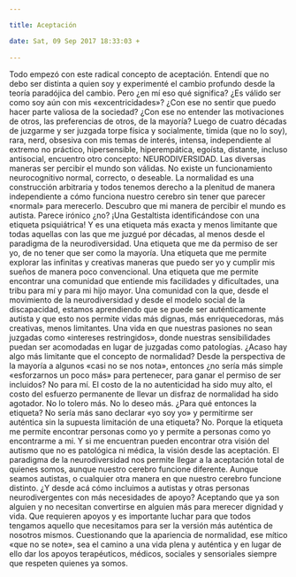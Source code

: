 ```yaml
---

title: Aceptación

date: Sat, 09 Sep 2017 18:33:03 +
 
---
```

Todo empezó con este radical concepto de aceptación. Entendí que no debo ser distinta a quien soy y experimenté el cambio profundo desde la teoría paradójica del cambio.
Pero ¿en mí eso qué significa? ¿Es válido ser como soy aún con mis «excentricidades»? ¿Con ese no sentir que puedo hacer parte valiosa de la sociedad? ¿Con ese no entender las motivaciones de otros, las preferencias de otros, de la mayoría?
Luego de cuatro décadas de juzgarme y ser juzgada torpe física y socialmente, tímida (que no lo soy), rara, nerd, obsesiva con mis temas de interés, intensa, independiente al extremo no práctico, hipersensible, hiperempática, egoísta, distante, incluso antisocial, encuentro otro concepto: NEURODIVERSIDAD. Las diversas maneras ser percibir el mundo son válidas. No existe un funcionamiento neurocognitivo normal, correcto, o deseable. La normalidad es una construcción arbitraria y todos tenemos derecho a la plenitud de manera independiente a cómo funciona nuestro cerebro sin tener que parecer «normal» para merecerlo.
Descubro que mi manera de percibir el mundo es autista. Parece irónico ¿no? ¡Una Gestaltista identificándose con una etiqueta psiquiátrica! Y es una etiqueta más exacta y menos limitante que todas aquellas con las que me juzgué por décadas, al menos desde el paradigma de la neurodiversidad. Una etiqueta que me da permiso de ser yo, de no tener que ser como la mayoría. Una etiqueta que me permite explorar las infinitas y creativas maneras que puedo ser yo y cumplir mis sueños de manera poco convencional. Una etiqueta que me permite encontrar una comunidad que entiende mis facilidades y dificultades, una tribu para mí y para mi hijo mayor. Una comunidad con la que, desde el movimiento de la neurodiversidad y desde el modelo social de la discapacidad, estamos aprendiendo que se puede ser auténticamente autista y que esto nos permite vidas más dignas, más enriquecedoras, más creativas, menos limitantes. Una vida en que nuestras pasiones no sean juzgadas como «intereses restringidos», donde nuestras sensibilidades puedan ser acomodadas en lugar de juzgadas como patologías. ¿Acaso hay algo más limitante que el concepto de normalidad?
Desde la perspectiva de la mayoría a algunos «casi no se nos nota», entonces ¿no sería más simple «esforzarnos un poco más» para pertenecer, para ganar el permiso de ser incluidos? No para mí. El costo de la no autenticidad ha sido muy alto, el costo del esfuerzo permanente de llevar un disfraz de normalidad ha sido agotador. No lo tolero más. No lo deseo más.
¿Para qué entonces la etiqueta? No sería más sano declarar «yo soy yo» y permitirme ser auténtica sin la supuesta limitación de una etiqueta? No. Porque la etiqueta me permite encontrar personas como yo y permite a personas como yo encontrarme a mi. Y si me encuentran pueden encontrar otra visión del autismo que no es patológica ni médica, la visión desde las aceptación. El paradigma de la neurodiversidad nos permite llegar a la aceptación total de quienes somos, aunque nuestro cerebro funcione diferente. Aunque seamos autistas, o cualquier otra manera en que nuestro cerebro funcione distinto.
¿Y desde acá cómo incluimos a autistas y otras personas neurodivergentes con más necesidades de apoyo? Aceptando que ya son alguien y no necesitan convertirse en alguien más para merecer dignidad y vida. Que requieren apoyos y es importante luchar para que todos tengamos aquello que necesitamos para ser la versión más auténtica de nosotros mismos. Cuestionando que la apariencia de normalidad, ese mítico «que no se note», sea el camino a una vida plena y auténtica y en lugar de ello dar los apoyos terapéuticos, médicos, sociales y sensoriales siempre que respeten quienes ya somos.



